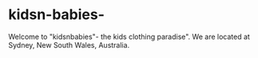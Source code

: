 # kidsn-babies-
Welcome to "kidsnbabies"- the kids clothing paradise". We are located at Sydney, New South Wales, Australia.
